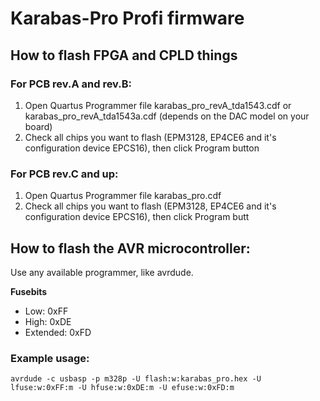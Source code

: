 # Karabas-Pro Profi firmware

## How to flash FPGA and CPLD things

### For PCB rev.A and rev.B:

1) Open Quartus Programmer file karabas_pro_revA_tda1543.cdf or karabas_pro_revA_tda1543a.cdf (depends on the DAC model on your board)
2) Check all chips you want to flash (EPM3128, EP4CE6 and it's configuration device EPCS16), then click Program button

### For PCB rev.C and up:

1) Open Quartus Programmer file karabas_pro.cdf
2) Check all chips you want to flash (EPM3128, EP4CE6 and it's configuration device EPCS16), then click Program butt

## How to flash the AVR microcontroller:

Use any available programmer, like avrdude.

**Fusebits**

- Low: 0xFF
- High: 0xDE
- Extended: 0xFD

### Example usage:

`avrdude -c usbasp -p m328p -U flash:w:karabas_pro.hex -U lfuse:w:0xFF:m -U hfuse:w:0xDE:m -U efuse:w:0xFD:m`
